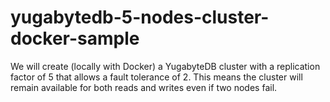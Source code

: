 # yugabytedb-5-nodes-cluster-docker-sample
We will create (locally with Docker) a YugabyteDB cluster with a replication factor of 5 that allows a fault tolerance of 2. This means the cluster will remain available for both reads and writes even if two nodes fail.
